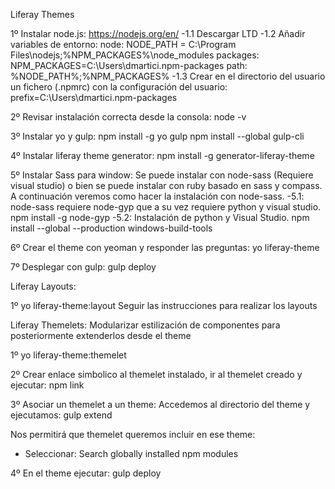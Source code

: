 Liferay Themes

1º Instalar node.js:
https://nodejs.org/en/
	-1.1 Descargar LTD
	-1.2 Añadir variables de entorno:
		node: NODE_PATH = C:\Program Files\nodejs\;%NPM_PACKAGES%\node_modules
		packages: NPM_PACKAGES=C:\Users\dmartici\.npm-packages
		path: %NODE_PATH%;%NPM_PACKAGES%
	-1.3 Crear en el directorio del usuario un fichero (.npmrc) con la configuración del usuario:
	prefix=C:\Users\dmartici\.npm-packages

2º Revisar instalación correcta desde la consola:
node -v

3º Instalar yo y gulp: 
	npm install -g yo gulp
	npm install --global gulp-cli

4º Instalar liferay theme generator:
	npm install -g generator-liferay-theme

5º Instalar Sass para window: Se puede instalar con node-sass (Requiere visual studio) o bien se puede instalar con ruby basado en sass y compass. A continuación veremos como hacer la instalación con node-sass.
	-5.1: node-sass requiere node-gyp que a su vez requiere python y visual studio.
	npm install -g node-gyp
	-5.2: Instalación de python y Visual Studio.
	npm install --global --production windows-build-tools

6º Crear el theme con yeoman y responder las preguntas:
yo liferay-theme

7º Desplegar con gulp:
gulp deploy



Liferay Layouts: 

1º yo liferay-theme:layout
Seguir las instrucciones para realizar los layouts

Liferay Themelets: Modularizar estilización de componentes para posteriormente extenderlos desde el theme

1º yo liferay-theme:themelet

2º Crear enlace simbolico al themelet instalado, ir al themelet creado y ejecutar: npm link

3º Asociar un themelet a un theme: Accedemos al directorio del theme y ejecutamos:
gulp extend

Nos permitirá que themelet queremos incluir en ese theme:
- Seleccionar: Search globally installed npm modules

4º En el theme ejecutar: gulp deploy 